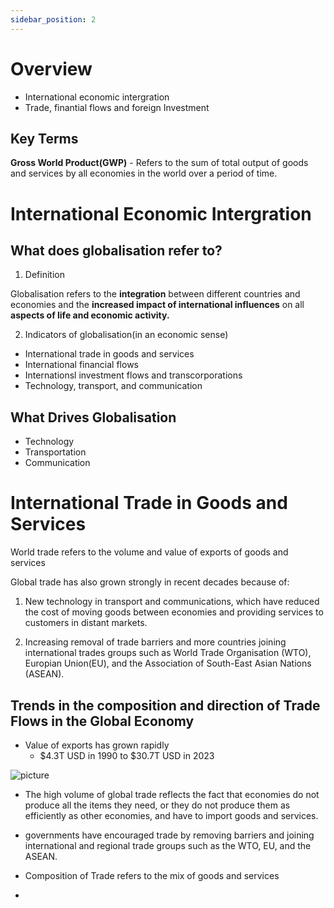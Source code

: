 ```yaml
---
sidebar_position: 2
---
```


# Overview


- International economic intergration
- Trade, finantial flows and foreign Investment

## Key Terms

**Gross World Product(GWP)** - Refers to the sum of total output of goods and services by all economies in the world over a period of time.



# International Economic Intergration

## What does globalisation refer to?

1. Definition

Globalisation refers to the __integration__ between different countries and economies and the __increased impact of international influences__ on all __aspects of life and economic activity.__

2. Indicators of globalisation(in an economic sense)

- International trade in goods and services
- International financial flows
- Internationsl investment flows and transcorporations
- Technology, transport, and communication

## What Drives Globalisation

- Technology
- Transportation
- Communication

# International Trade in Goods and Services

World trade refers to the volume and value of exports of goods and services

Global trade has also grown strongly in recent decades because of:

1. New technology in transport and communications, which have reduced the cost of moving goods between economies and providing services to customers in distant markets.

2. Increasing removal of trade barriers and more countries joining international trades groups such as World Trade Organisation (WTO), Europian Union(EU), and the Association of South-East Asian Nations (ASEAN).

## Trends in the composition and direction of Trade Flows in the Global Economy

- Value of exports has grown rapidly
    - $4.3T USD in 1990 to $30.7T USD in 2023

![picture](/img/eco1.png)

- The high volume of global trade reflects the fact that economies do not produce all the items they need, or they do not produce them as efficiently as other economies, and have to import goods and services.
- governments have encouraged trade by removing barriers and joining international and regional trade groups such as the WTO, EU, and the ASEAN.

- Composition of Trade refers to the mix of goods and services
- 



